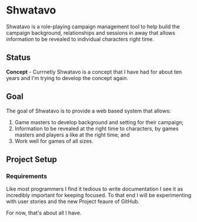 # Shwatavo
Shwatavo is a role-playing campaign management tool to help build the campaign background, relationships and sessions in away that allows information to be revealed to individual characters right time. 

## Status
**Concept** - Currnetly Shwatavo is a concept that I have had for about ten years and I'm trying to develop the concept again.

## Goal
The goal of Shwatavo is to provide a web based system that allows:
1. Game masters to develop background and setting for their campaign;
2. Information to be revealed at the right time to characters, by games masters and players a like at the right time; and
3. Work well for games of all sizes.

## Project Setup

### Requirements
Like most programmers I find it tedious to write documentation I see it as incredibly important for keeping focused.  To that end I will be experimenting with user stories and the new Project feaure of GitHub.

For now, that's about all I have.
